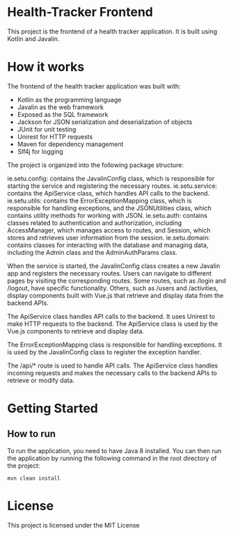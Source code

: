 # Health-Tracker Frontend
This project is the frontend of a health tracker application. It is built using Kotlin and Javalin.

# How it works
The frontend of the health tracker application was built with:
- Kotlin as the programming language
- Javalin as the web framework
- Exposed as the SQL framework
- Jackson for JSON serialization and deserialization of objects
- JUnit for unit testing
- Unirest for HTTP requests
- Maven for dependency management
- Slf4j for logging

The project is organized into the following package structure:

ie.setu.config: contains the JavalinConfig class, which is responsible for starting the service and registering the necessary routes.
ie.setu.service: contains the ApiService class, which handles API calls to the backend.
ie.setu.utils: contains the ErrorExceptionMapping class, which is responsible for handling exceptions, and the JSONUtilities class, which contains utility methods for working with JSON.
ie.setu.auth: contains classes related to authentication and authorization, including AccessManager, which manages access to routes, and Session, which stores and retrieves user information from the session.
ie.setu.domain: contains classes for interacting with the database and managing data, including the Admin class and the AdminAuthParams class.

When the service is started, the JavalinConfig class creates a new Javalin app and registers the necessary routes. Users can navigate to different pages by visiting the corresponding routes. Some routes, such as /login and /logout, have specific functionality. Others, such as /users and /activities, display components built with Vue.js that retrieve and display data from the backend APIs.

The ApiService class handles API calls to the backend. It uses Unirest to make HTTP requests to the backend. The ApiService class is used by the Vue.js components to retrieve and display data.

The ErrorExceptionMapping class is responsible for handling exceptions. It is used by the JavalinConfig class to register the exception handler.

The /api/* route is used to handle API calls. The ApiService class handles incoming requests and makes the necessary calls to the backend APIs to retrieve or modify data.

# Getting Started
## How to run
To run the application, you need to have Java 8 installed. You can then run the application by running the following command in the root directory of the project:
```
mvn clean install
```

# License
This project is licensed under the MIT License



